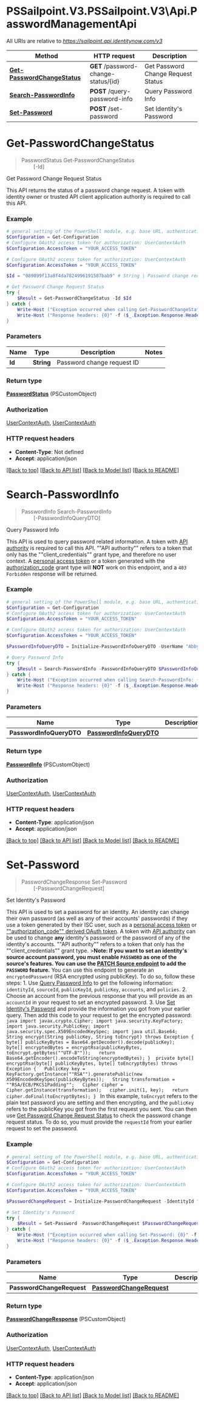 # PSSailpoint.V3.PSSailpoint.V3\Api.PasswordManagementApi

All URIs are relative to *https://sailpoint.api.identitynow.com/v3*

Method | HTTP request | Description
------------- | ------------- | -------------
[**Get-PasswordChangeStatus**](PasswordManagementApi.md#Get-PasswordChangeStatus) | **GET** /password-change-status/{id} | Get Password Change Request Status
[**Search-PasswordInfo**](PasswordManagementApi.md#Search-PasswordInfo) | **POST** /query-password-info | Query Password Info
[**Set-Password**](PasswordManagementApi.md#Set-Password) | **POST** /set-password | Set Identity&#39;s Password


<a id="Get-PasswordChangeStatus"></a>
# **Get-PasswordChangeStatus**
> PasswordStatus Get-PasswordChangeStatus<br>
> &nbsp;&nbsp;&nbsp;&nbsp;&nbsp;&nbsp;&nbsp;&nbsp;[-Id] <String><br>

Get Password Change Request Status

This API returns the status of a password change request. A token with identity owner or trusted API client application authority is required to call this API.

### Example
```powershell
# general setting of the PowerShell module, e.g. base URL, authentication, etc
$Configuration = Get-Configuration
# Configure OAuth2 access token for authorization: UserContextAuth
$Configuration.AccessToken = "YOUR_ACCESS_TOKEN"

# Configure OAuth2 access token for authorization: UserContextAuth
$Configuration.AccessToken = "YOUR_ACCESS_TOKEN"

$Id = "089899f13a8f4da7824996191587bab9" # String | Password change request ID

# Get Password Change Request Status
try {
    $Result = Get-PasswordChangeStatus -Id $Id
} catch {
    Write-Host ("Exception occurred when calling Get-PasswordChangeStatus: {0}" -f ($_.ErrorDetails | ConvertFrom-Json))
    Write-Host ("Response headers: {0}" -f ($_.Exception.Response.Headers | ConvertTo-Json))
}
```

### Parameters

Name | Type | Description  | Notes
------------- | ------------- | ------------- | -------------
 **Id** | **String**| Password change request ID | 

### Return type

[**PasswordStatus**](PasswordStatus.md) (PSCustomObject)

### Authorization

[UserContextAuth](../README.md#UserContextAuth), [UserContextAuth](../README.md#UserContextAuth)

### HTTP request headers

 - **Content-Type**: Not defined
 - **Accept**: application/json

[[Back to top]](#) [[Back to API list]](../README.md#documentation-for-api-endpoints) [[Back to Model list]](../README.md#documentation-for-models) [[Back to README]](../README.md)

<a id="Search-PasswordInfo"></a>
# **Search-PasswordInfo**
> PasswordInfo Search-PasswordInfo<br>
> &nbsp;&nbsp;&nbsp;&nbsp;&nbsp;&nbsp;&nbsp;&nbsp;[-PasswordInfoQueryDTO] <PSCustomObject><br>

Query Password Info

This API is used to query password related information.   A token with [API authority](https://developer.sailpoint.com/idn/api/authentication#client-credentials-grant-flow)  is required to call this API.  ""API authority"" refers to a token that only has the ""client_credentials""  grant type, and therefore no user context. A [personal access token](https://developer.sailpoint.com/idn/api/authentication#personal-access-tokens)  or a token generated with the [authorization_code](https://developer.sailpoint.com/idn/api/authentication#authorization-code-grant-flow)  grant type will **NOT** work on this endpoint, and a `403 Forbidden` response  will be returned. 

### Example
```powershell
# general setting of the PowerShell module, e.g. base URL, authentication, etc
$Configuration = Get-Configuration
# Configure OAuth2 access token for authorization: UserContextAuth
$Configuration.AccessToken = "YOUR_ACCESS_TOKEN"

# Configure OAuth2 access token for authorization: UserContextAuth
$Configuration.AccessToken = "YOUR_ACCESS_TOKEN"

$PasswordInfoQueryDTO = Initialize-PasswordInfoQueryDTO -UserName "Abby.Smith" -SourceName "My-AD" # PasswordInfoQueryDTO | 

# Query Password Info
try {
    $Result = Search-PasswordInfo -PasswordInfoQueryDTO $PasswordInfoQueryDTO
} catch {
    Write-Host ("Exception occurred when calling Search-PasswordInfo: {0}" -f ($_.ErrorDetails | ConvertFrom-Json))
    Write-Host ("Response headers: {0}" -f ($_.Exception.Response.Headers | ConvertTo-Json))
}
```

### Parameters

Name | Type | Description  | Notes
------------- | ------------- | ------------- | -------------
 **PasswordInfoQueryDTO** | [**PasswordInfoQueryDTO**](PasswordInfoQueryDTO.md)|  | 

### Return type

[**PasswordInfo**](PasswordInfo.md) (PSCustomObject)

### Authorization

[UserContextAuth](../README.md#UserContextAuth), [UserContextAuth](../README.md#UserContextAuth)

### HTTP request headers

 - **Content-Type**: application/json
 - **Accept**: application/json

[[Back to top]](#) [[Back to API list]](../README.md#documentation-for-api-endpoints) [[Back to Model list]](../README.md#documentation-for-models) [[Back to README]](../README.md)

<a id="Set-Password"></a>
# **Set-Password**
> PasswordChangeResponse Set-Password<br>
> &nbsp;&nbsp;&nbsp;&nbsp;&nbsp;&nbsp;&nbsp;&nbsp;[-PasswordChangeRequest] <PSCustomObject><br>

Set Identity's Password

This API is used to set a password for an identity.   An identity can change their own password (as well as any of their accounts' passwords) if they use a token generated by their ISC user, such as a [personal access token](https://developer.sailpoint.com/idn/api/authentication#personal-access-tokens) or [""authorization_code"" derived OAuth token](https://developer.sailpoint.com/idn/api/authentication#authorization-code-grant-flow).  A token with [API authority](https://developer.sailpoint.com/idn/api/authentication#client-credentials-grant-flow) can be used to change **any** identity's password or the password of any of the identity's accounts.  ""API authority"" refers to a token that only has the ""client_credentials"" grant type.  >**Note: If you want to set an identity's source account password, you must enable `PASSWORD` as one of the source's features. You can use the [PATCH Source endpoint](https://developer.sailpoint.com/docs/api/v3/update-source) to add the `PASSWORD` feature.**  You can use this endpoint to generate an `encryptedPassword` (RSA encrypted using publicKey).  To do so, follow these steps:  1. Use [Query Password Info](https://developer.sailpoint.com/idn/api/v3/query-password-info) to get the following information: `identityId`, `sourceId`, `publicKeyId`, `publicKey`, `accounts`, and `policies`.   2. Choose an account from the previous response that you will provide as an `accountId` in your request to set an encrypted password.   3. Use [Set Identity's Password](https://developer.sailpoint.com/idn/api/v3/set-password) and provide the information you got from your earlier query. Then add this code to your request to get the encrypted password:  ```java import javax.crypto.Cipher; import java.security.KeyFactory; import java.security.PublicKey; import java.security.spec.X509EncodedKeySpec; import java util.Base64;  String encrypt(String publicKey, String toEncrypt) throws Exception {   byte[] publicKeyBytes = Base64.getDecoder().decode(publicKey);   byte[] encryptedBytes = encryptRsa(publicKeyBytes, toEncrypt.getBytes(""UTF-8""));   return Base64.getEncoder().encodeToString(encryptedBytes); }  private byte[] encryptRsa(byte[] publicKeyBytes, byte[] toEncryptBytes) throws Exception {   PublicKey key = KeyFactory.getInstance(""RSA"").generatePublic(new X509EncodedKeySpec(publicKeyBytes));   String transformation = ""RSA/ECB/PKCS1Padding"";   Cipher cipher = Cipher.getInstance(transformation);   cipher.init(1, key);   return cipher.doFinal(toEncryptBytes); } ```      In this example, `toEncrypt` refers to the plain text password you are setting and then encrypting, and the `publicKey` refers to the publicKey you got from the first request you sent.   You can then use [Get Password Change Request Status](https://developer.sailpoint.com/idn/api/v3/get-password-change-status) to check the password change request status. To do so, you must provide the `requestId` from your earlier request to set the password.  

### Example
```powershell
# general setting of the PowerShell module, e.g. base URL, authentication, etc
$Configuration = Get-Configuration
# Configure OAuth2 access token for authorization: UserContextAuth
$Configuration.AccessToken = "YOUR_ACCESS_TOKEN"

# Configure OAuth2 access token for authorization: UserContextAuth
$Configuration.AccessToken = "YOUR_ACCESS_TOKEN"

$PasswordChangeRequest = Initialize-PasswordChangeRequest -IdentityId "8a807d4c73c545510173c545f0a002ff" -EncryptedPassword "XzN+YwKgr2C+InkMYFMBG3UtjMEw5ZIql/XFlXo8cJNeslmkplx6vn4kd4/43IF9STBk5RnzR6XmjpEO+FwHDoiBwYZAkAZK/Iswxk4OdybG6Y4MStJCOCiK8osKr35IMMSV/mbO4wAeltoCk7daTWzTGLiI6UaT5tf+F2EgdjJZ7YqM8W8r7aUWsm3p2Xt01Y46ZRx0QaM91QruiIx2rECFT2pUO0wr+7oQ77jypATyGWRtADsu3YcvCk/6U5MqCnXMzKBcRas7NnZdSL/d5H1GglVGz3VLPMaivG4/oL4chOMmFCRl/zVsGxZ9RhN8rxsRGFFKn+rhExTi+bax3A==" -PublicKeyId "YWQ2NjQ4MTItZjY0NC00MWExLWFjMjktOGNmMzU3Y2VlNjk2" -AccountId "CN=Abby Smith,OU=Austin,OU=Americas,OU=Demo,DC=seri,DC=acme,DC=com" -SourceId "8a807d4c73c545510173c545d4b60246" # PasswordChangeRequest | 

# Set Identity's Password
try {
    $Result = Set-Password -PasswordChangeRequest $PasswordChangeRequest
} catch {
    Write-Host ("Exception occurred when calling Set-Password: {0}" -f ($_.ErrorDetails | ConvertFrom-Json))
    Write-Host ("Response headers: {0}" -f ($_.Exception.Response.Headers | ConvertTo-Json))
}
```

### Parameters

Name | Type | Description  | Notes
------------- | ------------- | ------------- | -------------
 **PasswordChangeRequest** | [**PasswordChangeRequest**](PasswordChangeRequest.md)|  | 

### Return type

[**PasswordChangeResponse**](PasswordChangeResponse.md) (PSCustomObject)

### Authorization

[UserContextAuth](../README.md#UserContextAuth), [UserContextAuth](../README.md#UserContextAuth)

### HTTP request headers

 - **Content-Type**: application/json
 - **Accept**: application/json

[[Back to top]](#) [[Back to API list]](../README.md#documentation-for-api-endpoints) [[Back to Model list]](../README.md#documentation-for-models) [[Back to README]](../README.md)

